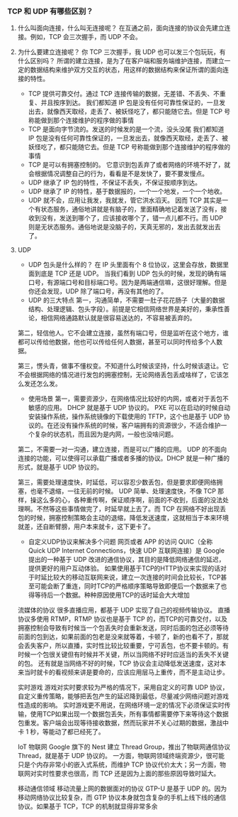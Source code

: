 ### TCP 和 UDP 有哪些区别？

1. 什么叫面向连接，什么叫无连接呢？
在互通之前，面向连接的协议会先建立连接。例如，TCP 会三次握手，而 UDP 不会。

2. 为什么要建立连接呢？
你 TCP 三次握手，我 UDP 也可以发三个包玩玩，有什么区别吗？
所谓的建立连接，是为了在客户端和服务端维护连接，而建立一定的数据结构来维护双方交互的状态，用这样的数据结构来保证所谓的面向连接的特性。
	- TCP 提供可靠交付。通过 TCP 连接传输的数据，无差错、不丢失、不重复、并且按序到达。
	我们都知道 IP 包是没有任何可靠性保证的，一旦发出去，就像西天取经，走丢了、被妖怪吃了，都只能随它去。但是 TCP 号称能做到那个连接维护的程序做的事情
	- TCP 是面向字节流的。发送的时候发的是一个流，没头没尾
	我们都知道 IP 包是没有任何可靠性保证的，一旦发出去，就像西天取经，走丢了、被妖怪吃了，都只能随它去。但是 TCP 号称能做到那个连接维护的程序做的事情
	- TCP 是可以有拥塞控制的。
	它意识到包丢弃了或者网络的环境不好了，就会根据情况调整自己的行为，看看是不是发快了，要不要发慢点。
	- UDP 继承了 IP 包的特性，不保证不丢失，不保证按顺序到达。
	- UDP 继承了 IP 的特性，基于数据报的，一个一个地发，一个一个地收。
	- UDP 就不会，应用让我发，我就发，管它洪水滔天。
因而 TCP 其实是一个有状态服务，通俗地讲就是有脑子的，里面精确地记着发送了没有，接收到没有，发送到哪个了，应该接收哪个了，错一点儿都不行。而 UDP 则是无状态服务。通俗地说是没脑子的，天真无邪的，发出去就发出去了。

3. UDP
	- UDP 包头是什么样的？
	在 IP 头里面有个 8 位协议，这里会存放，数据里面到底是 TCP 还是 UDP。
	当我们看到 UDP 包头的时候，发现的确有端口号，有源端口号和目标端口号。因为是两端通信嘛，这很好理解。但是你还会发现，UDP 除了端口号，再没有其他的了。
	- UDP 的三大特点
	第一，沟通简单，不需要一肚子花花肠子（大量的数据结构、处理逻辑、包头字段）。前提是它相信网络世界是美好的，秉承性善论，相信网络通路默认就是很容易送达的，不容易被丢弃的。
	
	第二，轻信他人。它不会建立连接，虽然有端口号，但是监听在这个地方，谁都可以传给他数据，他也可以传给任何人数据，甚至可以同时传给多个人数据。
	
	第三，愣头青，做事不懂权变。不知道什么时候该坚持，什么时候该退让。它不会根据网络的情况进行发包的拥塞控制，无论网络丢包丢成啥样了，它该怎么发还怎么发。
	- 使用场景
	第一，需要资源少，在网络情况比较好的内网，或者对于丢包不敏感的应用。
	DHCP 就是基于 UDP 协议的。
	PXE 可以在启动的时候自动安装操作系统，操作系统镜像的下载使用的 TFTP，这个也是基于 UDP 协议的。在还没有操作系统的时候，客户端拥有的资源很少，不适合维护一个复杂的状态机，而且因为是内网，一般也没啥问题。
	
	第二，不需要一对一沟通，建立连接，而是可以广播的应用。
	UDP 的不面向连接的功能，可以使得可以承载广播或者多播的协议。DHCP 就是一种广播的形式，就是基于 UDP 协议的。
	
	第三，需要处理速度快，时延低，可以容忍少数丢包，但是要求即便网络拥塞，也毫不退缩，一往无前的时候。
	UDP 简单、处理速度快，不像 TCP 那样，操这么多的心，各种重传啊，保证顺序啊，前面的不收到，后面的没法处理啊。不然等这些事情做完了，时延早就上去了。而 TCP 在网络不好出现丢包的时候，拥塞控制策略会主动的退缩，降低发送速度，这就相当于本来环境就差，还自断臂膀，用户本来就卡，这下更卡了。
	
	- 自定义UDP协议来解决多个问题
	网页或者 APP 的访问
	QUIC（全称 Quick UDP Internet Connections，快速 UDP 互联网连接）是 Google 提出的一种基于 UDP 改进的通信协议，其目的是降低网络通信的延迟，提供更好的用户互动体验。
	如果使用基于TCP的HTTP协议来实现的话对于时延比较大的移动互联网来说，建立一次连接的时间会比较长，TCP甚至可能会断了重连，同时TCP的严格顺序策略导致即便后一个数据来了也得等待后一个数据。种种原因使用TCP的话时延会大大增加
	
	流媒体的协议
	很多直播应用，都基于 UDP 实现了自己的视频传输协议。
	直播协议多使用 RTMP，RTMP 协议也是基于 TCP 的，而TCP的可靠交付，以及拥塞控制会导致有时候当一个包丢失时会重新发送，同时后面的包还必须等待前面的包到达，如果前面的包老是没来就等着，卡顿了，新的也看不了，那就会丢失客户，所以直播，实时性比较比较重要，宁可丢包，也不要卡顿的。有时候一个包很关键但有时候并不关键，所以当网络不好时应适当的丢失不关键的包。
	还有就是当网络不好的时候，TCP 协议会主动降低发送速度，这对本来当时就卡的看视频来讲是要命的，应该应用层马上重传，而不是主动让步。
	
	实时游戏
	游戏对实时要求较为严格的情况下，采用自定义的可靠 UDP 协议，自定义重传策略，能够把丢包产生的延迟降到最低，尽量减少网络问题对游戏性造成的影响。
	实时游戏更不用说，在网络环境一定的情况下必须保证实时传输，使用TCP如果出现一个数据包丢失，所有事情都需要停下来等待这个数据包重发。客户端会出现等待接收数据，然而玩家并不关心过期的数据，激战中卡 1 秒，等能动了都已经死了。
	
	IoT 物联网
	Google 旗下的 Nest 建立 Thread Group，推出了物联网通信协议 Thread，就是基于 UDP 协议的。
	一方面，物联网领域终端资源少，很可能只是个内存非常小的嵌入式系统，而维护 TCP 协议代价太大；另一方面，物联网对实时性要求也很高，而 TCP 还是因为上面的那些原因导致时延大。
	
	移动通信领域
	移动流量上网的数据面对的协议 GTP-U 是基于 UDP 的。因为移动网络协议比较复杂，而 GTP 协议本身就包含复杂的手机上线下线的通信协议。如果基于 TCP，TCP 的机制就显得非常多余


